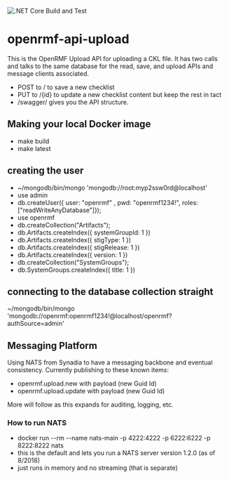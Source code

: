 ![.NET Core Build and Test](https://github.com/Cingulara/openrmf-api-upload/workflows/.NET%20Core%20Build%20and%20Test/badge.svg)

# openrmf-api-upload
This is the OpenRMF Upload API for uploading a CKL file. It has two calls and talks to the 
same database for the read, save, and upload APIs and message clients associated.

* POST to / to save a new checklist
* PUT to /{id} to update a new checklist content but keep the rest in tact
* /swagger/ gives you the API structure.

## Making your local Docker image
* make build
* make latest

## creating the user
* ~/mongodb/bin/mongo 'mongodb://root:myp2ssw0rd@localhost'
* use admin
* db.createUser({ user: "openrmf" , pwd: "openrmf1234!", roles: ["readWriteAnyDatabase"]});
* use openrmf
* db.createCollection("Artifacts");
* db.Artifacts.createIndex({ systemGroupId: 1 })
* db.Artifacts.createIndex({ stigType: 1 })
* db.Artifacts.createIndex({ stigRelease: 1 })
* db.Artifacts.createIndex({ version: 1 })
* db.createCollection("SystemGroups");
* db.SystemGroups.createIndex({ title: 1 })

## connecting to the database collection straight
~/mongodb/bin/mongo 'mongodb://openrmf:openrmf1234!@localhost/openrmf?authSource=admin'

## Messaging Platform
Using NATS from Synadia to have a messaging backbone and eventual consistency. Currently publishing to these known items:
* openrmf.upload.new with payload (new Guid Id)
* openrmf.upload.update with payload (new Guid Id)

More will follow as this expands for auditing, logging, etc.

### How to run NATS
* docker run --rm --name nats-main -p 4222:4222 -p 6222:6222 -p 8222:8222 nats
* this is the default and lets you run a NATS server version 1.2.0 (as of 8/2018)
* just runs in memory and no streaming (that is separate)